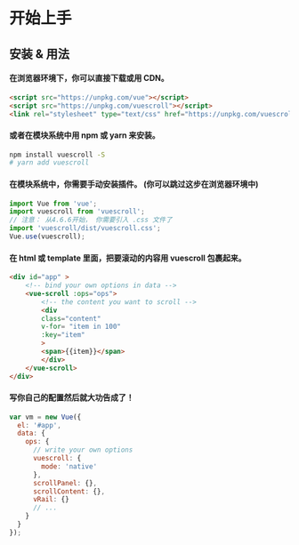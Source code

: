 # 开始上手

## 安装 & 用法

#### 在浏览器环境下，你可以直接下载或用 CDN。

```html
<script src="https://unpkg.com/vue"></script>
<script src="https://unpkg.com/vuescroll"></script>
<link rel="stylesheet" type="text/css" href="https://unpkg.com/vuescroll/dist/vuescroll.css" />
```

#### 或者在模块系统中用 npm 或 yarn 来安装。

```bash
npm install vuescroll -S
# yarn add vuescroll
```

#### 在模块系统中，你需要手动安装插件。 (你可以跳过这步在浏览器环境中)

```javascript
import Vue from 'vue';
import vuescroll from 'vuescroll';
// 注意： 从4.6.6开始， 你需要引入 .css 文件了
import 'vuescroll/dist/vuescroll.css';
Vue.use(vuescroll);
```

#### 在 html 或 template 里面，把要滚动的内容用 vuescroll 包裹起来。

```html
<div id="app" >
    <!-- bind your own options in data -->
    <vue-scroll :ops="ops">
        <!-- the content you want to scroll -->
        <div
        class="content"
        v-for= "item in 100"
        :key="item"
        >
        <span>{{item}}</span>
        </div>
    </vue-scroll>
</div>
```

#### 写你自己的配置然后就大功告成了！

```javascript
var vm = new Vue({
  el: '#app',
  data: {
    ops: {
      // write your own options
      vuescroll: {
        mode: 'native'
      },
      scrollPanel: {},
      scrollContent: {},
      vRail: {}
      // ...
    }
  }
});
```
